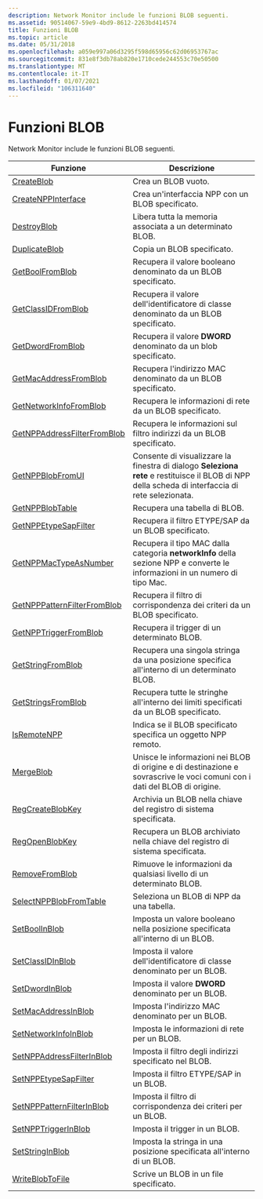 ```yaml
---
description: Network Monitor include le funzioni BLOB seguenti.
ms.assetid: 90514067-59e9-4bd9-8612-2263bd414574
title: Funzioni BLOB
ms.topic: article
ms.date: 05/31/2018
ms.openlocfilehash: a059e997a06d3295f598d65956c62d06953767ac
ms.sourcegitcommit: 831e8f3db78ab820e1710cede244553c70e50500
ms.translationtype: MT
ms.contentlocale: it-IT
ms.lasthandoff: 01/07/2021
ms.locfileid: "106311640"
---
```

# <a name="blob-functions"></a>Funzioni BLOB

Network Monitor include le funzioni BLOB seguenti.



| Funzione                                                       | Descrizione                                                                                                                      |
|----------------------------------------------------------------|----------------------------------------------------------------------------------------------------------------------------------|
| [CreateBlob](createblob.md)                                   | Crea un BLOB vuoto.                                                                                                           |
| [CreateNPPInterface](createnppinterface.md)                   | Crea un'interfaccia NPP con un BLOB specificato.                                                                                      |
| [DestroyBlob](destroyblob.md)                                 | Libera tutta la memoria associata a un determinato BLOB.                                                                                   |
| [DuplicateBlob](duplicateblob.md)                             | Copia un BLOB specificato.                                                                                                             |
| [GetBoolFromBlob](getboolfromblob.md)                         | Recupera il valore booleano denominato da un BLOB specificato.                                                                             |
| [GetClassIDFromBlob](getclassidfromblob.md)                   | Recupera il valore dell'identificatore di classe denominato da un BLOB specificato.                                                                    |
| [GetDwordFromBlob](getdwordfromblob.md)                       | Recupera il valore **DWORD** denominato da un blob specificato.                                                                           |
| [GetMacAddressFromBlob](getmacaddressfromblob.md)             | Recupera l'indirizzo MAC denominato da un BLOB specificato.                                                                               |
| [GetNetworkInfoFromBlob](getnetworkinfofromblob.md)           | Recupera le informazioni di rete da un BLOB specificato.                                                                                 |
| [GetNPPAddressFilterFromBlob](getnppaddressfilterfromblob.md) | Recupera le informazioni sul filtro indirizzi da un BLOB specificato.                                                                          |
| [GetNPPBlobFromUI](getnppblobfromui.md)                       | Consente di visualizzare la finestra di dialogo **Seleziona rete** e restituisce il BLOB di NPP della scheda di interfaccia di rete selezionata.                                       |
| [GetNPPBlobTable](getnppblobtable.md)                         | Recupera una tabella di BLOB.                                                                                                      |
| [GetNPPEtypeSapFilter](getnppetypesapfilter.md)               | Recupera il filtro ETYPE/SAP da un BLOB specificato.                                                                                |
| [GetNPPMacTypeAsNumber](getnppmactypeasnumber.md)             | Recupera il tipo MAC dalla categoria **networkInfo** della sezione NPP e converte le informazioni in un numero di tipo Mac. |
| [GetNPPPatternFilterFromBlob](getnpppatternfilterfromblob.md) | Recupera il filtro di corrispondenza dei criteri da un BLOB specificato.                                                                            |
| [GetNPPTriggerFromBlob](getnpptriggerfromblob.md)             | Recupera il trigger di un determinato BLOB.                                                                                           |
| [GetStringFromBlob](getstringfromblob.md)                     | Recupera una singola stringa da una posizione specifica all'interno di un determinato BLOB.                                                          |
| [GetStringsFromBlob](getstringsfromblob.md)                   | Recupera tutte le stringhe all'interno dei limiti specificati da un BLOB specificato.                                                          |
| [IsRemoteNPP](isremotenpp.md)                                 | Indica se il BLOB specificato specifica un oggetto NPP remoto.                                                                         |
| [MergeBlob](mergeblob.md)                                     | Unisce le informazioni nei BLOB di origine e di destinazione e sovrascrive le voci comuni con i dati del BLOB di origine.                  |
| [RegCreateBlobKey](regcreateblobkey.md)                       | Archivia un BLOB nella chiave del registro di sistema specificata.                                                                                         |
| [RegOpenBlobKey](regopenblobkey.md)                           | Recupera un BLOB archiviato nella chiave del registro di sistema specificata.                                                                               |
| [RemoveFromBlob](removefromblob.md)                           | Rimuove le informazioni da qualsiasi livello di un determinato BLOB.                                                                              |
| [SelectNPPBlobFromTable](selectnppblobfromtable.md)           | Seleziona un BLOB di NPP da una tabella.                                                                                                |
| [SetBoolInBlob](setboolinblob.md)                             | Imposta un valore booleano nella posizione specificata all'interno di un BLOB.                                                                        |
| [SetClassIDInBlob](setclassidinblob.md)                       | Imposta il valore dell'identificatore di classe denominato per un BLOB.                                                                                |
| [SetDwordInBlob](setdwordinblob.md)                           | Imposta il valore **DWORD** denominato per un BLOB.                                                                                       |
| [SetMacAddressInBlob](setmacaddressinblob.md)                 | Imposta l'indirizzo MAC denominato per un BLOB.                                                                                           |
| [SetNetworkInfoInBlob](setnetworkinfoinblob.md)               | Imposta le informazioni di rete per un BLOB.                                                                                         |
| [SetNPPAddressFilterInBlob](setnppaddressfilterinblob.md)     | Imposta il filtro degli indirizzi specificato nel BLOB.                                                                                       |
| [SetNPPEtypeSapFilter](setnppetypesapfilter.md)               | Imposta il filtro ETYPE/SAP in un BLOB.                                                                                             |
| [SetNPPPatternFilterInBlob](setnpppatternfilterinblob.md)     | Imposta il filtro di corrispondenza dei criteri per un BLOB.                                                                                        |
| [SetNPPTriggerInBlob](setnpptriggerinblob.md)                 | Imposta il trigger in un BLOB.                                                                                                      |
| [SetStringInBlob](setstringinblob.md)                         | Imposta la stringa in una posizione specificata all'interno di un BLOB.                                                                               |
| [WriteBlobToFile](writeblobtofile.md)                         | Scrive un BLOB in un file specificato.                                                                                                   |



 

 

 



